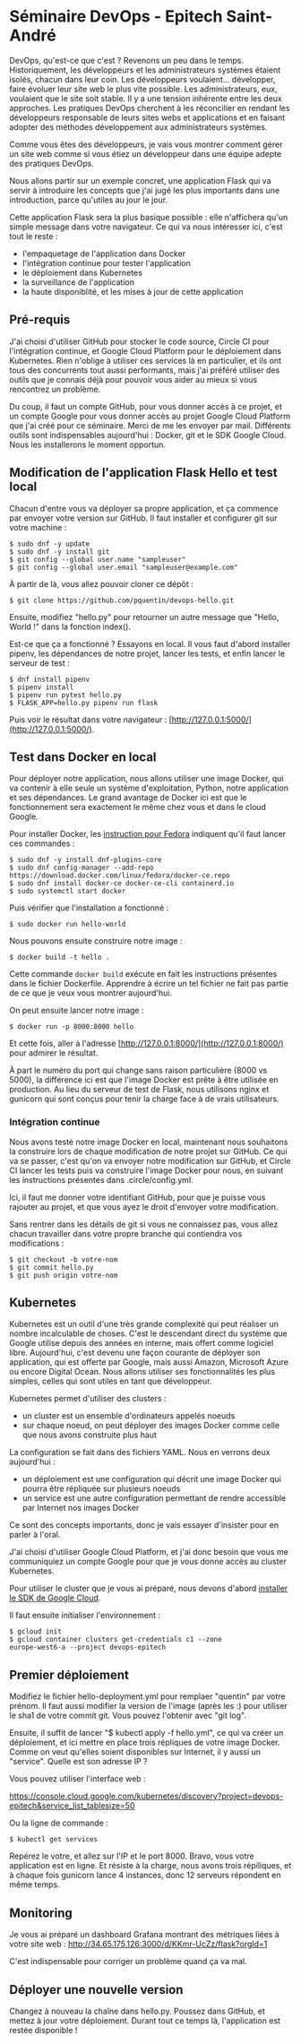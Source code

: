 # Séminaire DevOps - Epitech Saint-André

DevOps, qu'est-ce que c'est ? Revenons un peu dans le temps.
Historiquement, les développeurs et les administrateurs systèmes
étaient isolés, chacun dans leur coin. Les développeurs voulaient...
développer, faire évoluer leur site web le plus vite possible. Les
administrateurs, eux, voulaient que le site soit stable. Il y a une
tension inhérente entre les deux approches. Les pratiques DevOps
cherchent à les réconcilier en rendant les développeurs responsable de
leurs sites webs et applications et en faisant adopter des méthodes
développement aux administrateurs systèmes.

Comme vous êtes des développeurs, je vais vous montrer comment gérer
un site web comme si vous étiez un développeur dans une équipe
adepte des pratiques DevOps.

Nous allons partir sur un exemple concret, une application Flask qui
va servir à introduire les concepts que j'ai jugé les plus importants
dans une introduction, parce qu'utiles au jour le jour.

Cette application Flask sera la plus basique possible : elle
n'affichera qu'un simple message dans votre navigateur. Ce qui va nous
intéresser ici, c'est tout le reste :

 * l'empaquetage de l'application dans Docker
 * l'intégration continue pour tester l'application
 * le déploiement dans Kubernetes
 * la surveillance de l'application
 * la haute disponiblité, et les mises à jour de cette application

## Pré-requis

J'ai choisi d'utiliser GitHub pour stocker le code source, Circle CI
pour l'intégration continue, et Google Cloud Platform pour le
déploiement dans Kubernetes. Rien n'oblige à utiliser ces services là
en particulier, et ils ont tous des concurrents tout aussi
performants, mais j'ai préféré utiliser des outils que je connais déjà
pour pouvoir vous aider au mieux si vous rencontrez un problème.

Du coup, il faut un compte GitHub, pour vous donner accès à ce projet,
et un compte Google pour vous donner accès au projet Google Cloud
Platform que j'ai créé pour ce séminaire. Merci de me les envoyer par
mail. Différents outils sont indispensables aujourd'hui : Docker, git
et le SDK Google Cloud. Nous les installerons le moment opportun.

## Modification de l'application Flask Hello et test local

Chacun d'entre vous va déployer sa propre application, et ça commence
par envoyer votre version sur GitHub. Il faut installer et configurer
git sur votre machine :

```
$ sudo dnf -y update
$ sudo dnf -y install git
$ git config --global user.name "sampleuser"
$ git config --global user.email "sampleuser@example.com"
```

À partir de là, vous allez pouvoir cloner ce dépôt :

```
$ git clone https://github.com/pquentin/devops-hello.git
```

Ensuite, modifiez "hello.py" pour retourner un autre message que
"Hello, World !" dans la fonction index().

Est-ce que ça a fonctionné ? Essayons en local. Il vous faut d'abord
installer pipenv, les dépendances de notre projet, lancer les tests,
et enfin lancer le serveur de test :

```
$ dnf install pipenv
$ pipenv install
$ pipenv run pytest hello.py
$ FLASK_APP=hello.py pipenv run flask
```

Puis voir le résultat dans votre navigateur :
[http://127.0.0.1:5000/](http://127.0.0.1:5000/).

## Test dans Docker en local

Pour déployer notre application, nous allons utiliser une image
Docker, qui va contenir à elle seule un système d'exploitation,
Python, notre application et ses dépendances. Le grand avantage de
Docker ici est que le fonctionnement sera exactement le même chez vous
et dans le cloud Google.

Pour installer Docker, les [instruction pour
Fedora](https://docs.docker.com/install/linux/docker-ce/fedora/)
indiquent qu'il faut lancer ces commandes :

```
$ sudo dnf -y install dnf-plugins-core
$ sudo dnf config-manager --add-repo https://download.docker.com/linux/fedora/docker-ce.repo 
$ sudo dnf install docker-ce docker-ce-cli containerd.io
$ sudo systemctl start docker
```

Puis vérifier que l'installation a fonctionné :

```
$ sudo docker run hello-world
```

Nous pouvons ensuite construire notre image :

```
$ docker build -t hello .
```

Cette commande `docker build` exécute en fait les instructions
présentes dans le fichier Dockerfile. Apprendre à écrire un tel
fichier ne fait pas partie de ce que je veux vous montrer aujourd'hui.

On peut ensuite lancer notre image :

```
$ docker run -p 8000:8000 hello
```

Et cette fois, aller à l'adresse
[http://127.0.0.1:8000/](http://127.0.0.1:8000/) pour admirer le
résultat.

À part le numéro du port qui change sans raison particulière (8000 vs
5000), la différence ici est que l'image Docker est prête à être
utilisée en production. Au lieu du serveur de test de Flask, nous
utilisons nginx et gunicorn qui sont conçus pour tenir la charge face
à de vrais utilisateurs.

### Intégration continue

Nous avons testé notre image Docker en local, maintenant nous
souhaitons la construire lors de chaque modification de notre projet
sur GitHub. Ce qui va se passer, c'est qu'on va envoyer notre
modification sur GitHub, et Circle CI lancer les tests puis va
construire l'image Docker pour nous, en suivant les instructions
présentes dans .circle/config.yml.

Ici, il faut me donner votre identifiant GitHub, pour que je puisse
vous rajouter au projet, et que vous ayez le droit d'envoyer votre
modification.

Sans rentrer dans les détails de git si vous ne connaissez pas, vous
allez chacun travailler dans votre propre branche qui contiendra vos
modifications :

```
$ git checkout -b votre-nom
$ git commit hello.py
$ git push origin votre-nom
```

## Kubernetes

Kubernetes est un outil d'une très grande complexité qui peut réaliser
un nombre incalculable de choses. C'est le descendant direct du
système que Google utilise depuis des années en interne, mais offert
comme logiciel libre. Aujourd'hui, c'est devenu une façon courante de
déployer son application, qui est offerte par Google, mais aussi
Amazon, Microsoft Azure ou encore Digital Ocean. Nous allons utiliser
ses fonctionnalités les plus simples, celles qui sont utiles en tant
que développeur.

Kubernetes permet d'utiliser des clusters :

 * un cluster est un ensemble d'ordinateurs appelés noeuds
 * sur chaque noeud, on peut déployer des images Docker comme celle
   que nous avons construite plus haut

La configuration se fait dans des fichiers YAML. Nous en verrons deux
aujourd'hui :

 * un déploiement est une configuration qui décrit une image Docker
   qui pourra être répliquée sur plusieurs noeuds
 * un service est une autre configuration permettant de rendre
   accessible par Internet nos images Docker

Ce sont des concepts importants, donc je vais essayer d'insister pour
en parler à l'oral.

J'ai choisi d'utiliser Google Cloud Platform, et j'ai donc besoin que
vous me communiquiez un compte Google pour que je vous donne accès au
cluster Kubernetes.

Pour utiliser le cluster que je vous ai préparé, nous devons d'abord
[installer le SDK de Google
Cloud](https://cloud.google.com/sdk/docs/downloads-interactive#linux).

Il faut ensuite initialiser l'environnement :

```
$ gcloud init
$ gcloud container clusters get-credentials c1 --zone
europe-west6-a --project devops-epitech
```

## Premier déploiement

Modifiez le fichier hello-deployment.yml pour remplaer "quentin" par
votre prénom. Il faut aussi modifier la version de l'image (après les
:) pour utiliser le sha1 de votre commit git. Vous pouvez l'obtenir
avec "git log".

Ensuite, il suffit de lancer "$ kubectl apply -f
hello.yml", ce qui va créer un déploiement, et ici mettre
en place trois répliques de votre image Docker. Comme on veut qu'elles
soient disponibles sur Internet, il y aussi un "service". Quelle est
son adresse IP ?

Vous pouvez utiliser l'interface web :

https://console.cloud.google.com/kubernetes/discovery?project=devops-epitech&service_list_tablesize=50

Ou la ligne de commande :

```
$ kubectl get services
```

Repérez le votre, et allez sur l'IP et le port 8000. Bravo, vous votre
application est en ligne. Et résiste à la charge, nous avons trois
répiliques, et à chaque fois gunicorn lance 4 instances, donc 12
serveurs répondent en même temps.

## Monitoring

Je vous ai préparé un dashboard Grafana montrant des métriques liées à
votre site web : http://34.65.175.126:3000/d/KKmr-UcZz/flask?orgId=1

C'est indispensable pour corriger un problème quand ça va mal.

## Déployer une nouvelle version

Changez à nouveau la chaîne dans hello.py. Poussez dans GitHub, et
mettez à jour votre déploiement. Durant tout ce temps là,
l'application est restée disponible !
